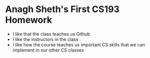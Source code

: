 # Anagh Sheth's First CS193 Homework
- I like that the class teaches us Github
- I like the instructors in the class
- I like how the course teaches us important CS skills that we can implement in our other CS classes
